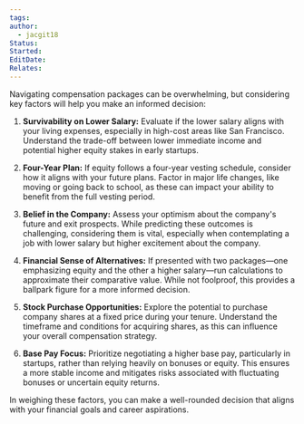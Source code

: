 ```yaml
---
tags: 
author:
  - jacgit18
Status: 
Started: 
EditDate: 
Relates:
---
```

Navigating compensation packages can be overwhelming, but considering key factors will help you make an informed decision:

1. **Survivability on Lower Salary:**
   Evaluate if the lower salary aligns with your living expenses, especially in high-cost areas like San Francisco. Understand the trade-off between lower immediate income and potential higher equity stakes in early startups.

2. **Four-Year Plan:**
   If equity follows a four-year vesting schedule, consider how it aligns with your future plans. Factor in major life changes, like moving or going back to school, as these can impact your ability to benefit from the full vesting period.

3. **Belief in the Company:**
   Assess your optimism about the company's future and exit prospects. While predicting these outcomes is challenging, considering them is vital, especially when contemplating a job with lower salary but higher excitement about the company.

4. **Financial Sense of Alternatives:**
   If presented with two packages—one emphasizing equity and the other a higher salary—run calculations to approximate their comparative value. While not foolproof, this provides a ballpark figure for a more informed decision.

5. **Stock Purchase Opportunities:**
   Explore the potential to purchase company shares at a fixed price during your tenure. Understand the timeframe and conditions for acquiring shares, as this can influence your overall compensation strategy.

6. **Base Pay Focus:**
   Prioritize negotiating a higher base pay, particularly in startups, rather than relying heavily on bonuses or equity. This ensures a more stable income and mitigates risks associated with fluctuating bonuses or uncertain equity returns.

In weighing these factors, you can make a well-rounded decision that aligns with your financial goals and career aspirations.